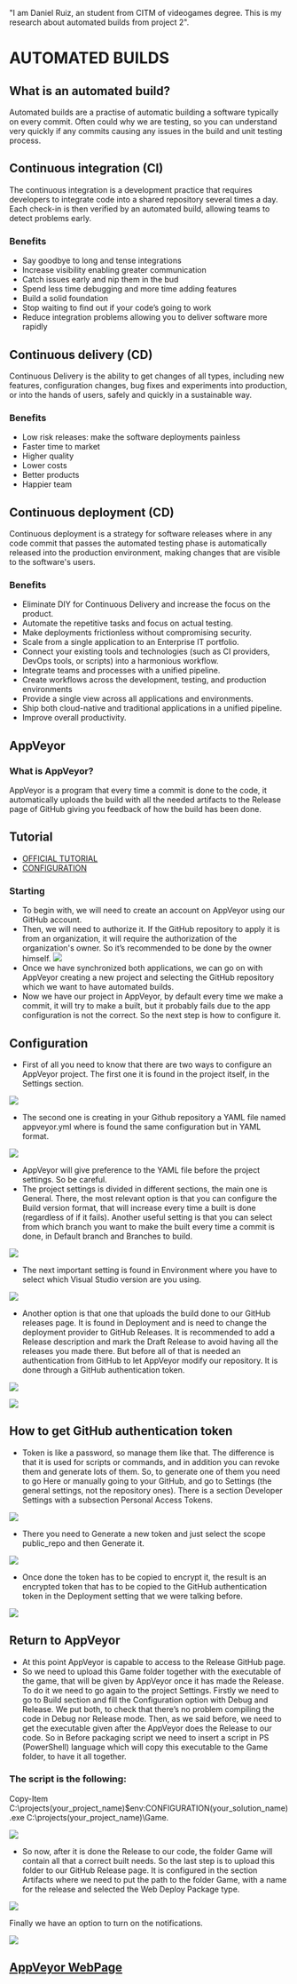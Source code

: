 "I am Daniel Ruiz, an student from CITM of videogames degree. This is my research about automated builds from project 2".

# AUTOMATED BUILDS

## What is an automated build?
Automated builds are a practise of automatic building a software typically on every commit. Often could why we are testing, so you can understand very quickly if any commits causing any issues in the build and unit testing process.

## Continuous integration (CI)
  The continuous integration is a development practice that requires developers to integrate code into a shared repository several times a day. Each check-in is then verified by an automated build, allowing teams to detect problems early.

### Benefits
- Say goodbye to long and tense integrations
- Increase visibility enabling greater communication
- Catch issues early and nip them in the bud
- Spend less time debugging and more time adding features
- Build a solid foundation
- Stop waiting to find out if your code’s going to work
- Reduce integration problems allowing you to deliver software more rapidly

## Continuous delivery (CD)
Continuous Delivery is the ability to get changes of all types, including new features, configuration changes, bug fixes and experiments into production, or into the hands of users, safely and quickly in a sustainable way.

### Benefits
- Low risk releases: make the software deployments painless 
- Faster time to market
- Higher quality
- Lower costs
- Better products
- Happier team

## Continuous deployment (CD)
Continuous deployment is a strategy for software releases where in any code commit that passes the automated testing phase is automatically released into the production environment, making changes that are visible to the software's users.

### Benefits
- Eliminate DIY for Continuous Delivery and increase the focus on the product.
- Automate the repetitive tasks and focus on actual testing.
- Make deployments frictionless without compromising security.
- Scale from a single application to an Enterprise IT portfolio.
- Connect your existing tools and technologies (such as CI providers, DevOps tools, or scripts) into a harmonious workflow.
- Integrate teams and processes with a unified pipeline.
- Create workflows across the development, testing, and production environments
- Provide a single view across all applications and environments.
- Ship both cloud-native and traditional applications in a unified pipeline.
- Improve overall productivity.

## AppVeyor

### What is AppVeyor?
AppVeyor is a program that every time a commit is done to the code, it automatically uploads the build with all the needed artifacts to the Release page of GitHub giving you feedback of how the build has been done.

## Tutorial

- [OFFICIAL TUTORIAL](https://youtu.be/e1rVM4_nzWw)
- [CONFIGURATION](https://www.appveyor.com/docs/build-configuration/)

### Starting
- To begin with, we will need to create an account on AppVeyor using our GitHub account.
- Then, we will need to authorize it. If the GitHub repository to apply it is from an organization, it will require the authorization of the organization's owner. So it’s recommended to be done by the owner himself.
![](Docs/Images/captura1.png)
- Once we have synchronized both applications, we can go on with AppVeyor creating a new project and selecting the GitHub repository which we want to have automated builds.
- Now we have our project in AppVeyor, by default every time we make a commit, it will try to make a built, but it probably fails due to the app configuration is not the correct. So the next step is how to configure it.

## Configuration
- First of all you need to know that there are two ways to configure an AppVeyor project. The first one it is found in the project itself, in the Settings section.

![](Docs/Images/captura2.png)

- The second one is creating in your Github repository a YAML file named appveyor.yml where is found the same configuration but in YAML format.

![](Docs/Images/Captura3.PNG)

- AppVeyor will give preference to the YAML file before the project settings. So be careful.
- The project settings is divided in different sections, the main one is General. There, the most relevant option is that you can configure the Build version format, that will increase every time a built is done (regardless of if it fails). Another useful setting is that you can select from which branch you want to make the built every time a commit is done, in Default branch and Branches to build.

![](Docs/Images/Captura4.PNG)

- The next important setting is found in Environment where you have to select which Visual Studio version are you using.

![](Docs/Images/Captura5.PNG)

- Another option is that one that uploads the build done to our GitHub releases page. It is found in Deployment and is need to change the deployment provider to GitHub Releases. It is recommended to add a Release description and mark the Draft Release to avoid having all the releases you made there. But before all of that is needed an authentication from GitHub to let AppVeyor modify our repository. It is done through a GitHub authentication token.

![](Docs/Images/Captura6.PNG)

![](Docs/Images/Captura7.PNG)

## How to get GitHub authentication token

- Token is like a password, so manage them like that. The difference is that it is used for scripts or commands, and in addition you can revoke them and generate lots of them. So, to generate one of them you need to go Here or manually going to your GitHub, and go to Settings (the general settings, not the repository ones). There is a section Developer Settings with a subsection Personal Access Tokens.

![](Docs/Images/Captura8.PNG)

- There you need to Generate a new token and just select the scope public_repo and then Generate it.

![](Docs/Images/Captura9.PNG)

- Once done the token has to be copied to encrypt it, the result is an encrypted token that has to be copied to the GitHub authentication token in the Deployment setting that we were talking before.

![](Docs/Images/Captura.PNG)

## Return to AppVeyor
- At this point AppVeyor is capable to access to the Release GitHub page.
- So we need to upload this Game folder together with the executable of the game, that will be given by AppVeyor once it has made the Release. To do it we need to go again to the project Settings. Firstly we need to go to Build section and fill the Configuration option with Debug and Release. We put both, to check that there’s no problem compiling the code in Debug nor Release mode. Then, as we said before, we need to get the executable given after the AppVeyor does the Release to our code. So in Before packaging script we need to insert a script in PS (PowerShell) language which will copy this executable to the Game folder, to have it all together.

### The script is the following:
Copy-Item C:\projects\(your_project_name)\$env:CONFIGURATION\(your_solution_name).exe C:\projects\(your_project_name)\Game\.

![](Docs/Images/Captura10.PNG)

- So now, after it is done the Release to our code, the folder Game will contain all that a correct built needs. So the last step is to upload this folder to our GitHub Release page. It is configured in the section Artifacts where we need to put the path to the folder Game, with a name for the release and selected the Web Deploy Package type.

![](Docs/Images/Captura11.PNG)

Finally we have an option to turn on the notifications.

![](Docs/Images/Captura12.PNG)

## [AppVeyor WebPage](https://www.appveyor.com/)





